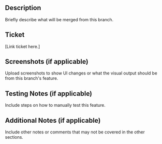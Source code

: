 ## Description
Briefly describe what will be merged from this branch.

## Ticket
[Link ticket here.]

## Screenshots (if applicable)
Upload screenshots to show UI changes or what the visual output should be from this branch's feature.

## Testing Notes (if applicable)
Include steps on how to manually test this feature.

## Additional Notes (if applicable)
Include other notes or comments that may not be covered in the other sections.
